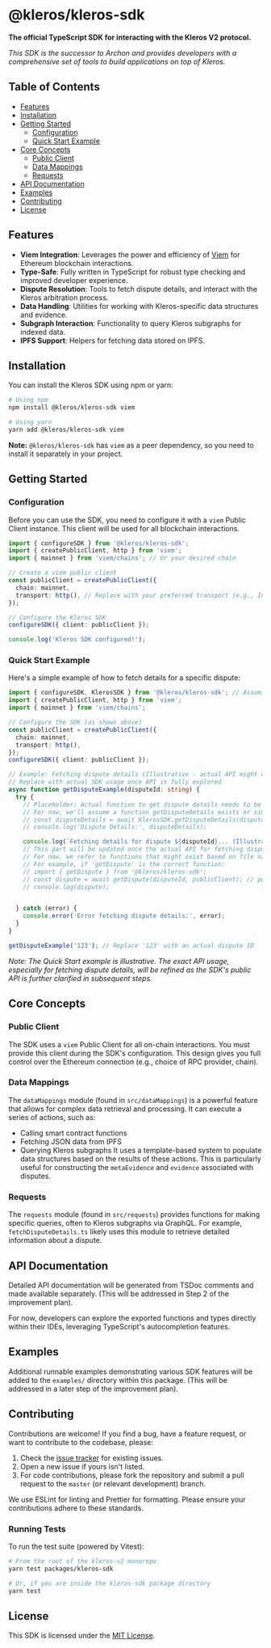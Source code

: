 # @kleros/kleros-sdk

**The official TypeScript SDK for interacting with the Kleros V2 protocol.**

_This SDK is the successor to Archon and provides developers with a comprehensive set of tools to build applications on top of Kleros._

## Table of Contents

- [Features](#features)
- [Installation](#installation)
- [Getting Started](#getting-started)
  - [Configuration](#configuration)
  - [Quick Start Example](#quick-start-example)
- [Core Concepts](#core-concepts)
  - [Public Client](#public-client)
  - [Data Mappings](#data-mappings)
  - [Requests](#requests)
- [API Documentation](#api-documentation)
- [Examples](#examples)
- [Contributing](#contributing)
- [License](#license)

## Features

*   **Viem Integration**: Leverages the power and efficiency of [Viem](httpsa://viem.sh/) for Ethereum blockchain interactions.
*   **Type-Safe**: Fully written in TypeScript for robust type checking and improved developer experience.
*   **Dispute Resolution**: Tools to fetch dispute details, and interact with the Kleros arbitration process.
*   **Data Handling**: Utilities for working with Kleros-specific data structures and evidence.
*   **Subgraph Interaction**: Functionality to query Kleros subgraphs for indexed data.
*   **IPFS Support**: Helpers for fetching data stored on IPFS.

## Installation

You can install the Kleros SDK using npm or yarn:

```bash
# Using npm
npm install @kleros/kleros-sdk viem

# Using yarn
yarn add @kleros/kleros-sdk viem
```

**Note:** `@kleros/kleros-sdk` has `viem` as a peer dependency, so you need to install it separately in your project.

## Getting Started

### Configuration

Before you can use the SDK, you need to configure it with a `viem` Public Client instance. This client will be used for all blockchain interactions.

```typescript
import { configureSDK } from '@kleros/kleros-sdk';
import { createPublicClient, http } from 'viem';
import { mainnet } from 'viem/chains'; // Or your desired chain

// Create a viem public client
const publicClient = createPublicClient({
  chain: mainnet,
  transport: http(), // Replace with your preferred transport (e.g., Infura, Alchemy)
});

// Configure the Kleros SDK
configureSDK({ client: publicClient });

console.log('Kleros SDK configured!');
```

### Quick Start Example

Here's a simple example of how to fetch details for a specific dispute:

```typescript
import { configureSDK, KlerosSDK } from '@kleros/kleros-sdk'; // Assuming KlerosSDK is the main class or namespace
import { createPublicClient, http } from 'viem';
import { mainnet } from 'viem/chains';

// Configure the SDK (as shown above)
const publicClient = createPublicClient({
  chain: mainnet,
  transport: http(),
});
configureSDK({ client: publicClient });

// Example: Fetching dispute details (Illustrative - actual API might differ)
// Replace with actual SDK usage once API is fully explored
async function getDisputeExample(disputeId: string) {
  try {
    // Placeholder: Actual function to get dispute details needs to be identified
    // For now, we'll assume a function getDisputeDetails exists or similar
    // const disputeDetails = await KlerosSDK.getDisputeDetails(disputeId);
    // console.log('Dispute Details:', disputeDetails);

    console.log(`Fetching details for dispute ${disputeId}... (Illustrative)`);
    // This part will be updated once the actual API for fetching disputes is clear.
    // For now, we refer to functions that might exist based on file names like 'getDispute.ts' or 'fetchDisputeDetails.ts'
    // For example, if 'getDispute' is the correct function:
    // import { getDispute } from '@kleros/kleros-sdk';
    // const dispute = await getDispute(disputeId, publicClient); // publicClient might be implicitly used or passed
    // console.log(dispute);


  } catch (error) {
    console.error('Error fetching dispute details:', error);
  }
}

getDisputeExample('123'); // Replace '123' with an actual dispute ID
```
*Note: The Quick Start example is illustrative. The exact API usage, especially for fetching dispute details, will be refined as the SDK's public API is further clarified in subsequent steps.*

## Core Concepts

### Public Client

The SDK uses a `viem` Public Client for all on-chain interactions. You must provide this client during the SDK's configuration. This design gives you full control over the Ethereum connection (e.g., choice of RPC provider, chain).

### Data Mappings

The `dataMappings` module (found in `src/dataMappings`) is a powerful feature that allows for complex data retrieval and processing. It can execute a series of actions, such as:
*   Calling smart contract functions
*   Fetching JSON data from IPFS
*   Querying Kleros subgraphs
It uses a template-based system to populate data structures based on the results of these actions. This is particularly useful for constructing the `metaEvidence` and `evidence` associated with disputes.

### Requests

The `requests` module (found in `src/requests`) provides functions for making specific queries, often to Kleros subgraphs via GraphQL. For example, `fetchDisputeDetails.ts` likely uses this module to retrieve detailed information about a dispute.

## API Documentation

Detailed API documentation will be generated from TSDoc comments and made available separately. (This will be addressed in Step 2 of the improvement plan).

For now, developers can explore the exported functions and types directly within their IDEs, leveraging TypeScript's autocompletion features.

## Examples

Additional runnable examples demonstrating various SDK features will be added to the `examples/` directory within this package. (This will be addressed in a later step of the improvement plan).

## Contributing

Contributions are welcome! If you find a bug, have a feature request, or want to contribute to the codebase, please:

1.  Check the [issue tracker](https://github.com/kleros/kleros-v2/issues) for existing issues.
2.  Open a new issue if yours isn't listed.
3.  For code contributions, please fork the repository and submit a pull request to the `master` (or relevant development) branch.

We use ESLint for linting and Prettier for formatting. Please ensure your contributions adhere to these standards.

### Running Tests

To run the test suite (powered by Vitest):

```bash
# From the root of the kleros-v2 monorepo
yarn test packages/kleros-sdk

# Or, if you are inside the kleros-sdk package directory
yarn test
```

## License

This SDK is licensed under the [MIT License](./LICENSE).
